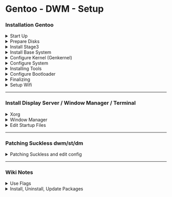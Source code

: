 # Gentoo - DWM - Setup

### Installation Gentoo
<details>
<summary>Start Up</summary>
On boot:
<pre>
gentoo
2 = azerty
</pre>
</details>
<details>
<summary>Prepare Disks</summary>
<pre>
lsblk (find disk name, for example sda)
fdisk /dev/sda
o 
n - p - 1 - enter - +256M
n - p - 2 - enter - enter
a - 1
w

mkfs.ext2 /dev/sda1
mkfs.ext4 /dev/sda2
mount /dev/sda2 /mnt/gentoo
</pre>
</details>
<details>
<summary>Install Stage3</summary>
<pre>
cd /mnt/gentoo
links gentoo.org/downloads
select Stage 3 openrc - save
tar xpvf stage3-*.tar.xz --xattrs-include='*.*' --numeric-owner

nano -w  /mnt/gentoo/etc/portage/make.conf
	>COMMON_FLAGS="-O2 -pipe -march=native" OR for HP "-march=skylake -O2 -pipe"
below FFLAGS:
	>MAKEOPTS="-j[cores]" [cores]=amount
	>ACCEPT_LICENSE="*"
	>VIDEO_CARDS="intel/nvidia/radeon/amdgpu/vesa"
	>USE="-aqua -gnome -ios -ipod -kde -systemd -wayland -xfce alsa X"
</pre>
</details>
<details>
<summary>Install Base System</summary>
<pre>
mirrorselect -i -o >> /mnt/gentoo/etc/portage/make.conf
select [country] mirrors

mkdir --parents /mnt/gentoo/etc/portage/repos.conf
cp /mnt/gentoo/usr/share/portage/config/repos.conf /mnt/gentoo/etc/portage/repos.conf/gentoo.conf

cp --dereference /etc/resolv.conf /mnt/gentoo/etc/

mount --types proc /proc /mnt/gentoo/proc
mount --rbind /sys /mnt/gentoo/sys
mount --make-rslave /mnt/gentoo/sys
mount --rbind /dev /mnt/gentoo/dev
mount --make-rslave /mnt/gentoo/dev

chroot /mnt/gentoo /bin/bash
. /etc/profile
export PS1="(chroot) ${PS1}"
mount /dev/sda1 /boot

emerge-webrsync

eselect profile list
select amd64 stable -> eselect profile set [number]

emerge --ask --verbose --update --deep --newuse @world

echo "Europe/Brussels" > /etc/timezone
emerge --config sys-libs/timezone-data

nano -w /etc/locale.gen
	>nl_BE ISO-8859-1
	>nl_BE.UTF-8 UTF-8
	>en_US ISO-8859-1
	>en_US.UTF-8 UTF-8
	>C.UTF8 UTF-8
</pre>
<details>
<summary>Optional</summary>
<pre>
nano -w /etc/env.d/02locale
	>LANG=en_US.UTF-8
	>LC_CTYPE=en_US.UTF-8
	>LC_NUMERIC=nl_BE.UTF-8
	>LC_TIME=nl_BE.UTF-8
	>LC_COLLATE=nl_BE.UTF-8
	>LC_MONETARY=nl_BE.UTF-8
	>LC_MESSAGES=en_US.UTF-8
	>LC_PAPER=nl_BE.UTF-8
	>LC_NAME=nl_BE.UTF-8
	>LC_ADDRESS=nl_BE.UTF-8
	>LC_TELEPHONE=nl_BE.UTF-8
	>LC_MEASUREMENT=nl_BE.UTF-8
	>LC_IDENTIFICATION=nl_BE.UTF-8
</pre>
</details>
<pre>
locale-gen

eselect locale list
select locale en_BE.utf8 -> eselect locale set [number]
. /etc/profile
export PS1="(chroot) ${PS1}"
</pre>
</details>
<details>
<summary>Configure Kernel (Genkernel)</summary>
<pre>
emerge --ask sys-kernel/gentoo-sources
eselect kernel list 
eselect kernel set [number]
ls -l /usr/src/linux

Optional: emerge --ask sys-apps/pciutils
emerge --ask sys-kernel/genkernel
if error:
	echo "sys-kernel/linux-firmware @BINARY-REDISTRIBUTABLE" | tee -a /etc/portage//package.license

genkernel all

emerge --ask sys-kernel/linux-firmware
</pre>
</details>
<details>
<summary>Configure System</summary>
<pre>
nano -w /etc/fstab
	>/dev/sda1	/boot		ext2	defaults,noatime	0 2
	>/dev/sda2	/		ext4	noatime			0 1
	/*>/dev/cdrom	/mnt/cdrom	auto	noauto,ro		0 0*/

nano -w /etc/conf.d/hostname
	>hostname="gentoo"

emerge --ask --noreplace net-misc/netifrc

nano -w /etc/conf.d/keymaps
	>keymap="azerty"
nano -w /etc/conf.d/hwclock
	>clock="UTC+2"
ip a (check ethernet name, for example eth0)
nano -w /etc/conf.d/net
	>config_eth0="dhcp"
cd /etc/init.d
ln -s net.lo net.eth0
rc-update add net.eth0 default

nano -w /etc/hosts
	>127.0.0.1	[hostname] localhost
	>::1		[hostname] localhost

passwd
	My_hard_password
</pre>
</details>
<details>
<summary>Installing Tools</summary>
<pre>
emerge --ask app-admin/sysklogd
rc-update add sysklogd default
Optional install cron deamon (see handbook)

emerge --ask sys-fs/e2fsprogs
emerge --ask net-misc/dhcpcd
</pre>
<details>
<summary>Optional Wifi</summary>
<pre>
emerge --ask net-wireless/iw net-wireless/wpa_supplicant
</pre>
</details>
</details>
<details>
<summary>Configure Bootloader</summary>
<pre>
emerge --ask --verbose sys-boot/grub:2
grub-install /dev/sda
grub-mkconfig -o /boot/grub/grub.cfg

exit
cd
umount -l /mnt/gentoo/dev{/shm,/pts,}
umount -R /mnt/gentoo
reboot
</pre>
</details>
<details>
<summary>Finalizing</summary>
<pre>
root
My_hard_password

useradd -m -G users,wheel,audio,video,cdrom,usb -s /bin/bash matthias
passwd matthias
	My_hard_password

emerge app-admin/sudo
nano -w /etc/sudoers
	>%wheel ALL = (ALL)ALL   OR ADD "matthias ALL=(ALL) ALL" bellow root

rm /stage3-*.tar.*

su matthias
</pre>
</details>
<details>
<summary>Setup Wifi</summary>
<pre>
ip a "find name of networkcard, for example wlo1"

emerge net-wirless/wpa_supplicant

nano /etc/network/interfaces:
	>auto wlo1
	>allow-hotplug wlo1
	>iface wlo1 inet dhcp
	>wpa-conf /etc/wpa_supplicant/wpa_supplicant.conf
	>iface default inet dhcp

nano /etc/wpa_supplicant/wpa_supplicant.conf:
	>ctrl_interface=/run/wpa_supplicant
	>update_control=1
	>network{
	>ssid="name"
	>psk="pass"
	>proto=RSN
	>key_mgmt=WPA-PSK
	>pairwise=CCMP
	>auth_alg=OPEN
	>}
</pre>
</details>

---

### Install Display Server / Window Manager / Terminal

<details>
<summary>Xorg</summary>
<pre>
nano -w /etc/portage/make.conf
below USEFLAGS:
	>INPUT_DEVICES="libinput synaptics"
	>VIDEO_CARDS="(nvideo=nouveau;amd=radeon/amdgpu;intel=intel;virtualbox=virtio)"

emerge -av x11-base/xorg-server x11-base/xorg-drivers
nano -w /etc/portage/make.conf
	>USE=" ... elogind X"

Optional xterm:
emerge -av x11-terms/xterm

env-update
source /etc/profile
</pre>
</details>
<details>
<summary>Window Manager</summary>
<pre>
emerge -av x11-wm/dwm x11-terms/st x11-misc/dmenu x11-apps/setxkbmap (x11-apps/xrandr [for VB])
startx /usr/bin/dwm
rc-update add elogind boot
If error:
	dispatch-conf
</pre>
</details>
<details>
<summary>Edit Startup Files</summary>
<pre>
su matthias
cd
nano -w .xinitrc
	>#!/bin/sh
	>setxkbmap be
	(>xrandr --output Virtual-1 --mode 1280x960)
	>exec dwm
nano -w /etc/profile
	>startx

sudo reboot
matthias
My_hard_password
startx
</pre>
</details>

---

### Patching Suckless dwm/st/dm
<details>
<summary>Patching Suckless and edit config</summary>
<pre>
nano /etc/portage/package.use/dwm
	>x11-wm/dwm savedconfig (or add global use-flag)
cd /etc/portage/savedconfig/x11-wm/

ln -a dwm-* dwm-*.h
nano dwm-*.h
	>edit
	>check .diff and add(+) or remove(-)

mv /home/[user]/Downloads/random-0.0.1.diff /etc/portage/patches/x11-wm/dwm/01-random_0.0.1.diff

emerge dwm
alt+shift+q
startx
</pre>
</details>

---

### Wiki Notes
<details>
<summary>Use Flags</summary>
For example: neofetch needs use-flag imlib
<details>
<summary>General</summary>
<pre>
neofetch: imlib (=use flag)
nano /etc/portage/make.conf
	 >USE="imlib"
</pre>
</details>
<details>
<summary>Specific</summary>
<pre>
nano /etc/portage/package.use/neofetch
	>www-client/w3m-* imlib
</pre>
</details>
</details>
<details>
<summary>Install, Uninstall, Update Packages</summary>
<details>
<summary>Install</summary>
<pre>
emerge --ask [package]
</pre>
</details>
<details>
<summary>Uninstall</summary>
-Remove without checking dependencies:
<pre>
emerge --unmurge --ask [package]
</pre>
-Remove but check dependcencies first:
<pre>
emerge --ask --verbose --depclean [package]
</pre>
-Remove unused dependencies:
<pre>
emerge --ask --depclean
. /etc/profile
</pre>
-Remove from world favorites and afterwards delete with dependencies only used by package **Recommended**
<pre>
emerge --ask --deselect [package] (removed from world favorites)
emerge --ask --depclean
</pre>
-Add back to world favorites
<pre>
emerge --ask --noreplace [package]
</pre>
</details>
<details>
<summary>Update</summary>
-Update
<pre>
emerge --sync
</pre>
-Upgrade
<pre>
emerge -avDuN @world --> upgrades all packages from /var/lib/portage/world
</pre>
-Getting IMPORTANT messages after emerging
<pre>
cd [PathThatIsGiven]
ls -a > check ._cfg0000* file and replace/delete if needed
etc-update -> should not have any messages anymore
</pre>
</details>
<details>
<summary>Check Dependencies</summary>
<pre>
emerge gentoolkit
equery d [package/dependency] -> get list of packages that depend on it
</pre>
</details>
<details>
<summary>Check Vulnerable Packages</summary>
<pre>
glsa-check -t all
if found: glsa-check -f all
</pre>
</details>
<details>
<summary>Clean Up System</summary>
<pre>
emerge gentoolkit
eclean-dist -dp
eclean-dist -d
</pre>
</details>
<details>
<summary>DO BIWEEKLY</summary>
<pre>
emerge --sync
glsa-check -t all
eclean-dist -d
etc-update
</pre>
</details>
</details>
